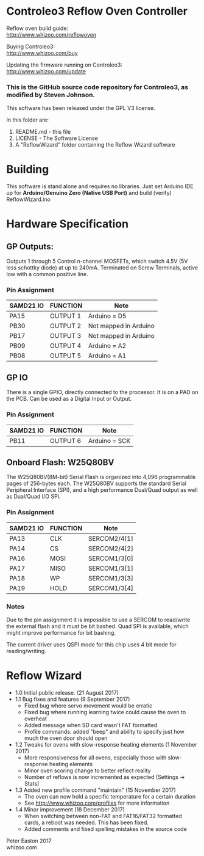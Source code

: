 Controleo3 Reflow Oven Controller
=================================

Reflow oven build guide:  
http://www.whizoo.com/reflowoven

Buying Controleo3:  
http://www.whizoo.com/buy

Updating the firmware running on Controleo3:  
http://www.whizoo.com/update

### This is the GitHub source code repository for Controleo3, as modified by Steven Johnson.

This software has been released under the GPL V3 license.  

In this folder are:
1. README.md - this file
2. LICENSE - The Software License
3. A "ReflowWizard” folder containing the Reflow Wizard software

Building
========

This software is stand alone and requires no libraries.  Just set Arduino IDE up for **Arduino/Genuino Zero (Native USB Port)** and build (verify) ReflowWizard.ino


Hardware Specification
======================

## GP Outputs:
Outputs 1 through 5 Control n-channel MOSFETs, which switch 4.5V (5V less schottky diode) at up to 240mA.  Terminated on Screw Terminals, active low with a common positive line.

### Pin Assignment
| SAMD21 IO     | FUNCTION    | Note |
| ------------- |-------------|------|
| PA15          | OUTPUT 1    | Arduino = D5 |
| PB30          | OUTPUT 2    | Not mapped in Arduino |
| PB17          | OUTPUT 3    | Not mapped in Arduino |
| PB09          | OUTPUT 4    | Arduino = A2 |
| PB08          | OUTPUT 5    | Arduino = A1 |

## GP IO
There is a single GPIO, directly connected to the processor.  It is on a PAD on the PCB.  Can be used as a Digital Input or Output.

### Pin Assignment
| SAMD21 IO     | FUNCTION    | Note |
| ------------- |-------------|------|
| PB11          | OUTPUT 6    | Arduino = SCK |

## Onboard Flash: W25Q80BV
The W25Q80BV(8M-bit) Serial Flash is organized into 4,096 programmable pages of 256-bytes each.  The W25Q80BV supports the standard Serial  Peripheral Interface (SPI), and a high performance Dual/Quad output as well as Dual/Quad I/O SPI.

### Pin Assignment
| SAMD21 IO     | FUNCTION    | Note |
| ------------- |-------------|------|
| PA13          | CLK         | SERCOM2/4[1] |
| PA14          | CS          | SERCOM2/4[2] |
| PA16          | MOSI        | SERCOM1/3[0] |
| PA17          | MISO        | SERCOM1/3[1] |
| PA18          | WP          | SERCOM1/3[3] |
| PA19          | HOLD        | SERCOM1/3[4] |

### Notes
  Due to the pin assignment it is impossible to use a SERCOM to read/write the external flash and it must be bit bashed.  Quad SPI is available, which might improve performance for bit bashing.

  The current driver uses QSPI mode for this chip uses 4 bit mode for reading/writing.

Reflow Wizard
=============
* 1.0  Initial public release. (21 August 2017)  
* 1.1  Bug fixes and features (9 September 2017)
  * Fixed bug where servo movement would be erratic
  * Fixed bug where running learning twice could cause the oven to overheat
  * Added message when SD card wasn't FAT formatted
  * Profile commands: added "beep" and ability to specify just how much the oven door should open
* 1.2  Tweaks for ovens with slow-response heating elements (1 November 2017)
  * More responsiveness for all ovens, especially those with slow-response heating elements
  * Minor oven scoring change to better reflect reality
  * Number of reflows is now incremented as expected (Settings -> Stats)
* 1.3  Added new profile command "maintain" (15 November 2017)
  * The oven can now hold a specific temperature for a certain duration
  * See http://www.whizoo.com/profiles for more information
* 1.4  Minor improvement (18 December 2017)
  * When switching between non-FAT and FAT16/FAT32 formatted cards, a reboot was needed.  This has been fixed.
  * Added comments and fixed spelling mistakes in the source code

Peter Easton 2017  
whizoo.com


